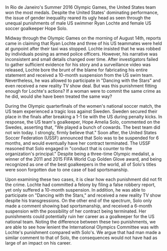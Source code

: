 In Rio de Janeiro's Summer 2016 Olympic Games, the United States team won the most medals. Despite the United States' dominating performance, the issue of gender inequality reared its ugly head as seen through the unequal punishments of male US swimmer Ryan Lochte and female US soccer goalkeeper Hope Solo.

Midway through the Olympic Games on the morning of August 14th, reports came in claiming that Ryan Lochte and three of his US teammates were held at gunpoint after their taxi was stopped. Lochte insisted that he was robbed by individuals posing as armed police officers. However, his narrative was inconsistent and small details changed over time. After investigators failed to gather sufficient evidence for his story and a surveillance video was released, Lochte bore the brunt of the blame for fabricating his entire statement and received a 10-month suspension from the US swim team. Nevertheless, he was allowed to participate in "Dancing with the Stars" and even received a new reality TV show deal.  But was this punishment fitting enough for Lochte's actions? If a woman were to commit the same crime as he did, would she have been treated the same way?

During the Olympic quarterfinals of the women's national soccer match, the US team experienced a tragic loss against Sweden. Sweden secured their place in the finals after breaking a 1-1 tie with the US during penalty kicks. In response, the US team's goalkeeper, Hope Amelia Solo, commented on the Swedes, asserting that, "We played a bunch of cowards. The best team did not win today. I strongly, firmly believe that." Soon after, the United States Soccer Federation (USSF) announced that Solo was to be suspended for 6 months, and would eventually have her contract terminated. The USSF reasoned that Solo engaged in "conduct that is counter to the organization's principal." Despite being a three-time Olympic medalist, a winner of the 2011 and 2015 FIFA World Cup Golden Glove award, and being recognized as one of the best goalkeepers in the world, all of Solo's titles were soon forgotten due to one case of bad sportsmanship.

Upon examining these two cases, it is clear how each punishment did not fit the crime. Lochte had committed a felony by filing a false robbery report, yet only suffered a 10-month suspension. In addition, he was able to participate on "Dancing with the Stars," and received a new reality TV show despite his transgressions. On the other end of the spectrum, Solo only made a comment showing bad sportsmanship, and received a 6-month suspension with the possibility of her contract being terminated. Her punishments could potentially ruin her career as a goalkeeper for the US national team. Noting the difference between these two punishments, we are able to see how lenient the International Olympics Committee was with Lochte's punishment compared with Solo's. We argue that had man made a similar comment to that of Solo, the consequences would not have had as large of an impact on his career.
